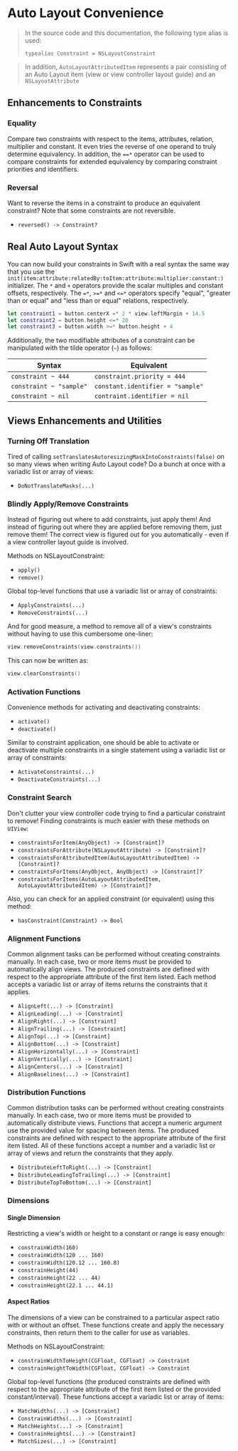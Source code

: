 Auto Layout Convenience
=======================


> In the source code and this documentation, the following type alias is used:
>
> `typealias Constraint = NSLayoutConstraint`

> In addition, `AutoLayoutAttributedItem` represents a pair consisting of an Auto Layout item (view or view controller layout guide) and an `NSLayoutAttribute`


## Enhancements to Constraints


### Equality

Compare two constraints with respect to the items, attributes, relation, multiplier and constant.  It even tries the reverse of one operand to truly determine equivalency.  In addition, the `==*` operator can be used to compare constraints for extended equivalency by comparing constraint priorities and identifiers.


### Reversal

Want to reverse the items in a constraint to produce an equivalent constraint?  Note that some constraints are not reversible.
- `reversed() -> Constraint?`


## Real Auto Layout Syntax

You can now build your constraints in Swift with a real syntax the same way that you use the `init(item:attribute:relatedBy:toItem:attribute:multiplier:constant:)` initializer.  The `*` and `+` operators provide the scalar multiples and constant offsets, respectively.  The `=*`, `>=*` and `<=*` operators specify "equal", "greater than or equal" and "less than or equal" relations, respectively.

```swift
let constraint1 = button.centerX =* 2 * view.leftMargin + 14.5
let constraint2 = button.height <=* 20
let constraint3 = button.width >=* button.height + 4
```

Additionally, the two modifiable attributes of a constraint can be manipulated with the tilde operator (`~`) as follows:

|Syntax|Equivalent|
|------|----------|
|`constraint ~ 444`|`constraint.priority = 444`|
|`constraint ~ "sample"`|`constant.identifier = "sample"`|
|`constraint ~ nil`|`contraint.identifier = nil`|


## Views Enhancements and Utilities


### Turning Off Translation

Tired of calling `setTranslatesAutoresizingMaskIntoConstraints(false)` on so many views when writing Auto Layout code?  Do a bunch at once with a variadic list or array of views:

 - `DoNotTranslateMasks(...)`


### Blindly Apply/Remove Constraints

Instead of figuring out where to add constraints, just apply them!  And instead of figuring out where they are applied before removing them, just remove them!  The correct view is figured out for you automatically - even if a view controller layout guide is involved.

Methods on NSLayoutConstraint:
 - `apply()`
 - `remove()`

Global top-level functions that use a variadic list or array of constraints:
 - `ApplyConstraints(...)`
 - `RemoveConstraints(...)`

And for good measure, a method to remove all of a view's constraints without having to use this cumbersome one-liner:

```swift
view.removeConstraints(view.constraints())
```

This can now be written as:

```swift
view.clearConstraints()
```


### Activation Functions

Convenience methods for activating and deactivating constraints:
 - `activate()`
 - `deactivate()`

Similar to constraint application, one should be able to activate or deactivate multiple constraints in a single statement using a variadic list or array of constraints:
 - `ActivateConstraints(...)`
 - `DeactivateConstraints(...)`


 ### Constraint Search

 Don't clutter your view controller code trying to find a particular constraint to remove!   Finding constraints is much easier with these methods on `UIView`:

  - `constraintsForItem(AnyObject) -> [Constraint]?`
  - `constraintsForAttribute(NSLayoutAttribute) -> [Constraint]?`
  - `constraintsForAttributedItem(AutoLayoutAttributedItem) -> [Constraint]?`
  - `constraintsForItems(AnyObject, AnyObject) -> [Constraint]?`
  - `constraintsForItems(AutoLayoutAttributedItem, AutoLayoutAttributedItem) -> [Constraint]?`

 Also, you can check for an applied constraint (or equivalent) using this method:

  - `hasConstraint(Constraint) -> Bool`


### Alignment Functions

Common alignment tasks can be performed without creating constraints manually.  In each case, two or more items must be provided to automatically align views.  The produced constraints are defined with respect to the appropriate attribute of the first item listed.  Each method accepts a variadic list or array of items returns the constraints that it applies.
 - `AlignLeft(...) -> [Constraint]`
 - `AlignLeading(...) -> [Constraint]`
 - `AlignRight(...) -> [Constraint]`
 - `AlignTrailing(...) -> [Constraint]`
 - `AlignTop(...) -> [Constraint]`
 - `AlignBottom(...) -> [Constraint]`
 - `AlignHorizontally(...) -> [Constraint]`
 - `AlignVertically(...) -> [Constraint]`
 - `AlignCenters(...) -> [Constraint]`
 - `AlignBaselines(...) -> [Constraint]`


### Distribution Functions

Common distribution tasks can be performed without creating constraints manually.  In each case, two or more items must be provided to automatically distribute views.  Functions that accept a numeric argument use the provided value for spacing between items.  The produced constraints are defined with respect to the appropriate attribute of the first item listed.  All of these functions accept a number and a variadic list or array of views and return the constraints that they apply.
 - `DistributeLeftToRight(...) -> [Constraint]`
 - `DistributeLeadingToTrailing(...) -> [Constraint]`
 - `DistributeTopToBottom(...) -> [Constraint]`


### Dimensions


#### Single Dimension

Restricting a view's width or height to a constant or range is easy enough:

 - `constrainWidth(160)`
 - `constrainWidth(120 ... 160)`
 - `constrainWidth(120.12 ... 160.8)`
 - `constrainHeight(44)`
 - `constrainHeight(22 ... 44)`
 - `constrainHeight(22.1 ... 44.1)`


#### Aspect Ratios

The dimensions of a view can be constrained to a particular aspect ratio with or without an offset.  These functions create and apply the necessary constraints, then return them to the caller for use as variables.

Methods on NSLayoutConstraint:
 - `constrainWidthToHeight(CGFloat, CGFloat) -> Constraint`
 - `constrainHeightToWidth(CGFloat, CGFloat) -> Constraint`

Global top-level functions (the produced constraints are defined with respect to the appropriate attribute of the first item listed or the provided constant/interval).  These functions accept a variadic list or array of items:
 - `MatchWidths(...) -> [Constraint]`
 - `ConstrainWidths(...) -> [Constraint]`
 - `MatchHeights(...) -> [Constraint]`
 - `ConstrainHeights(...) -> [Constraint]`
 - `MatchSizes(...) -> [Constraint]`
